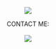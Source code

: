 <p align="center">
<img src="https://readme-typing-svg.herokuapp.com?font=oswald0&color=2E29F7&center=true&vCenter=true&lines=WELCOME+TO+GITHUB+JinGGo007" />
</p>

<p align="center">
  CONTACT ME:<br><br>
  <a href="https://t.me/jinggo007" style="text-decoration: none;">
    <img src="https://img.shields.io/badge/telegram-%2326A5E4?&style=for-the-badge&logo=telegram&logoColor=white"/>
  </a>
</p>
 
